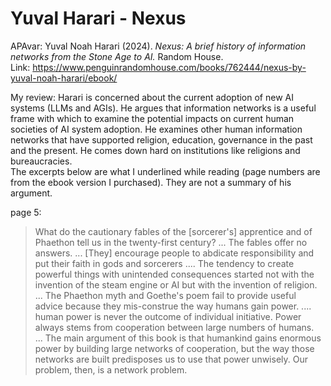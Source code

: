 # Yuval Harari - Nexus

APAvar: Yuval Noah Harari (2024). _Nexus: A brief history of information networks from the Stone Age to AI._ Random House.  
Link: <https://www.penguinrandomhouse.com/books/762444/nexus-by-yuval-noah-harari/ebook/>    

My review: Harari is concerned about the current adoption of new AI systems (LLMs and AGIs). He argues that information networks is a useful frame with which to examine the potential impacts on current human societies of AI system adoption. He examines other human information networks that have supported religion, education, governance in the past and the present. He comes down hard on institutions like religions and bureaucracies.  
The excerpts below are what I underlined while reading (page numbers are from the ebook version I purchased). They are not a summary of his argument.  

page 5:  
> What do the cautionary fables of the \[sorcerer's\] apprentice and of Phaethon tell us in the twenty-first century? ... The fables offer no answers. ... \[They\] encourage people to abdicate responsibility and put their faith in gods and sorcerers ....
> The tendency to create powerful things with unintended consequences started not with the invention of the steam engine or AI but with the invention of religion.  
> ... The Phaethon myth and Goethe's poem fail to provide useful advice because they mis-construe the way humans gain power. ....  human power is never the outcome of individual initiative. Power always stems from cooperation between large numbers of humans.  
> ... The main argument of this book is that humankind gains enormous power by building large networks of cooperation, but the way those networks are built predisposes us to use that power unwisely. Our problem, then, is a network problem.  

